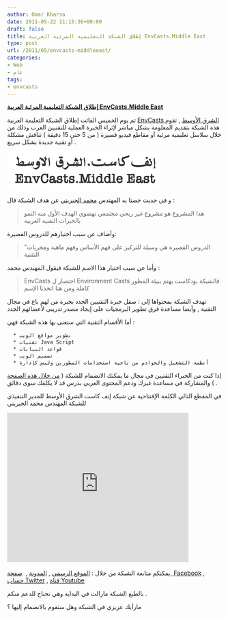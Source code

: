 ```yaml
---
author: Omar Kharsa
date: 2011-05-22 11:15:36+00:00
draft: false
title: إطلاق الشبكة التعليمية المرئية العربية EnvCasts.Middle East
type: post
url: /2011/05/envcasts-middleeast/
categories:
- Web
- عام
tags:
- envcasts
---
```


[**إطلاق الشبكة التعليمية المرئية العربية EnvCasts.Middle East**](https://www.it-scoop.com/2011/05/envcasts-middleeast/)


تم يوم الخميس الفائت إطلاق الشبكة التعليمة العربية [EnvCasts الشرق الأوسط](http://www.envcasts.me/) , تقوم هذه الشبكة بتقديم المعلومة بشكل مباشر لإثراء الخبرة العملية للتقنيين العرب وذلك من خلال سلاسل تعليمية مرئية أو مقاطع فيديو قصيرة ( من 5 حتى 15 دقيقة ) تناقش مشكلة أو تقنية جديدة بشكل سريع .

[![](envcast-logo.png)
](https://www.it-scoop.com/2011/05/envcasts-middleeast/)

و في حديث خصنا به المهندس [محمد الجبريني](https://twitter.com/#!/mjebrini) عن هدف الشبكة قال :


<blockquote>هذا المشروع هو مشروع غير ربحي مجتمعي نهضوي الهدف الأول منه النمو بالخبرات التقنية العربية</blockquote>


وأضاف عن سبب اختيارهم للدروس القصيرة:


<blockquote>"الدروس القصيرة هي وسيلة للتركيز على فهم الأساس وفهم ماهية ومجريات التقنية</blockquote>


وأما عن سبب اختيار هذا الاسم للشبكة فيقول المهندس محمد :


<blockquote>EnvCasts اختصار ل Environment Casts فالشبكة بودكاست يهتم ببيئة المطور كاملة ومن هنا اتخذنا الإسم</blockquote>


تهدف الشبكة بمحتواها إلى : صقل خبرة التقنيين الجدد بخبرة من لهم باع في مجال التقنية , وأيضا مساعدة فرق تطوير البرمجيات على إيجاد مصدر تدريبي لأعضائهم الجدد

أما الأقسام التقنية التي ستعنى بها هذه الشبكة فهي :



	  * تطوير مواقع الويب
	  * تقنيات Java Script
	  * قواعد البيانات
	  * تصميم الويب
	  * أنظمة التشغيل والخوادم من ناحية استخدامات المطورين وليس كإدارة

إذا كنت من الخبراء التقنيين في مجال ما يمكنك الانضمام للشبكة ( [من خلال هذه الصفحة](http://www.envcasts.me/page:contribute) ) والمشاركة في مساعدة غيرك ودعم المحتوى العربي بدرس قد لا يكلفك سوى دقائق .

في المقطع التالي الكلمة الإفتتاحية عن شبكة إنف كاست الشرق الأوسط للمدير التنفيذي للشبكة المهندس محمد الجبريني

<!-- more -->




<object width="425" height="349"><embed src="http://www.youtube.com/v/fiU5_NRiBUY?fs=1&hl=fr_FR" allowscriptaccess="always" height="349" width="425" allowfullscreen="true" type="application/x-shockwave-flash"></embed></object>


يمكنكم متابعة الشبكة من خلال : [الموقع الرسمي](http://www.envcasts.me/) , [المدونة](http://blog.envcasts.me/) ,  [صفحة  Facebook](http://facebook.com/envcasts) , [حساب Twitter](http://twitter.com/envcasts) , [قناة Youtube](http://www.youtube.com/user/envcasts)

بالطبع الشبكة مازالت في البداية وهي تحتاج للدعم منكم .

مارأيك عزيزي في الشبكة وهل ستقوم بالانضمام إليها ؟
